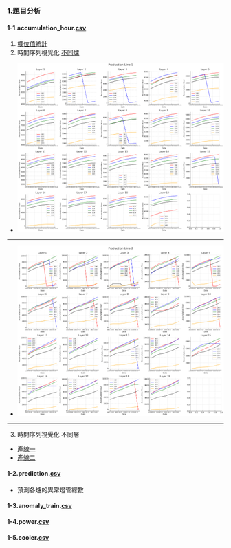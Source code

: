 ### 1.題目分析
#### 1-1.accumulation_hour.[csv](https://github.com/FelixWuYH/IMBD2023training/blob/main/1.題目分析/accumlation_hour.csv)
1. [欄位值統計](https://chat.openai.com/share/79b79838-97b7-40a3-8859-839ab8408540)
2. 時間序列視覺化 [不同爐](https://chat.openai.com/share/a88c0bd4-021a-4689-92f1-be943a33cf5f)
- ![產線一](https://github.com/FelixWuYH/IMBD2023training/blob/main/1.%E9%A1%8C%E7%9B%AE%E5%88%86%E6%9E%90/View1Line1.png)
___
- ![產線二](https://github.com/FelixWuYH/IMBD2023training/blob/main/1.%E9%A1%8C%E7%9B%AE%E5%88%86%E6%9E%90/View1Line2.png)
___
3. 時間序列視覺化 不同層
- [產線一](https://github.com/FelixWuYH/IMBD2023training/blob/main/1.%E9%A1%8C%E7%9B%AE%E5%88%86%E6%9E%90/View2Line1.png)
- [產線二](https://github.com/FelixWuYH/IMBD2023training/blob/main/1.%E9%A1%8C%E7%9B%AE%E5%88%86%E6%9E%90/View2Line2.png)
#### 1-2.prediction.[csv](https://github.com/FelixWuYH/IMBD2023training/blob/main/1.題目分析/prediction.csv)
* 預測各爐的異常燈管總數
#### 1-3.anomaly_train.[csv](https://github.com/FelixWuYH/IMBD2023training/blob/main/1.題目分析/anomaly_train.csv)

#### 1-4.power.[csv](https://github.com/FelixWuYH/IMBD2023training/blob/main/1.題目分析/power.csv)

#### 1-5.cooler.[csv](https://github.com/FelixWuYH/IMBD2023training/blob/main/1.題目分析/cooler.csv)

